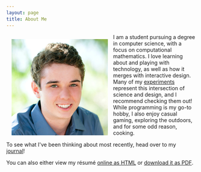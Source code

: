 ```yaml
---
layout: page
title: About Me
---
```


<!-- ![me](/img/avatar512.jpg) -->
<img src="/img/avatar512.jpg" alt="me" width="256" style="float:left;margin:1em;">

I am a student pursuing a degree in computer science, with a focus on computational mathematics. I love learning about and playing with technology, as well as how it merges with interactive design. Many of my [experiments](/lab/) represent this intersection of science and design, and I recommend checking them out! While programming is my go-to hobby, I also enjoy casual gaming, exploring the outdoors, and for some odd reason, cooking.

To see what I've been thinking about most recently, head over to my [journal](/journal/)!

You can also either view my résumé [online as HTML](/resume/) or [download it as PDF](/resume/maxwell-ciotti.pdf).
